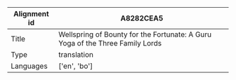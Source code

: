 |Alignment id | A8282CEA5
| --- | --- 
|Title | Wellspring of Bounty for the Fortunate: A Guru Yoga of the Three Family Lords 
|Type | translation
|Languages | ['en', 'bo']